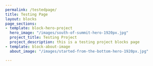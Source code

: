 ```yaml
---
permalink: /testedpage/
title: Testing Page
layout: blocks
page_sections:
- template: block-hero-project
  hero_image: "/images/south-of-summit-hero-1920px.jpg"
  project_title: Testing Project
  project_description: this is a testing project blocks page
- template: block-about-image
  about_image: "/images/started-from-the-bottom-hero-1920px.jpg"

---
```

